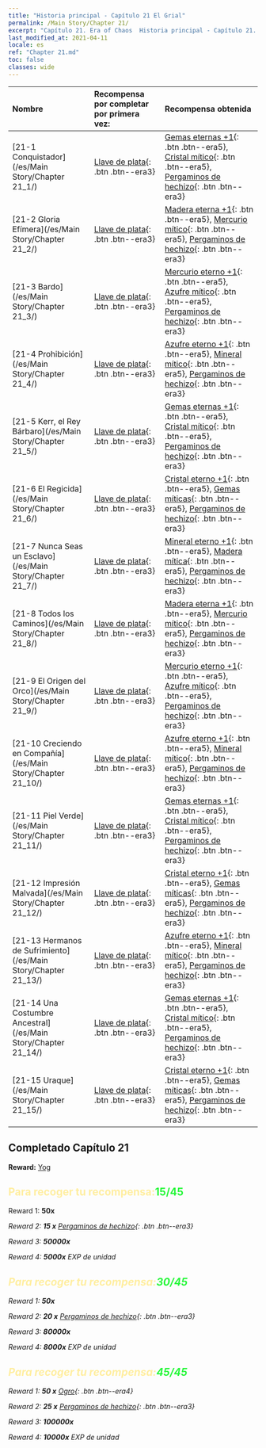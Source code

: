 ```yaml
---
title: "Historia principal - Capítulo 21 El Grial"
permalink: /Main Story/Chapter 21/
excerpt: "Capítulo 21. Era of Chaos  Historia principal - Capítulo 21. El Grial"
last_modified_at: 2021-04-11
locale: es
ref: "Chapter 21.md"
toc: false
classes: wide
---
```


  | Nombre |  Recompensa por completar por primera vez: | Recompensa obtenida |
  |:------------|:------------|:------------| 
  | [21-1 Conquistador](/es/Main Story/Chapter 21_1/) | [Llave de plata](/es/Items/con_693/){: .btn .btn--era3} | [Gemas eternas +1](/es/Items/mat_72/){: .btn .btn--era5}, [Cristal mítico](/es/Items/mat_66/){: .btn .btn--era5}, [Pergaminos de hechizo](/es/Items/con_694/){: .btn .btn--era3} |
  | [21-2 Gloria Efímera](/es/Main Story/Chapter 21_2/) | [Llave de plata](/es/Items/con_693/){: .btn .btn--era3} | [Madera eterna +1](/es/Items/mat_69/){: .btn .btn--era5}, [Mercurio mítico](/es/Items/mat_63/){: .btn .btn--era5}, [Pergaminos de hechizo](/es/Items/con_694/){: .btn .btn--era3} |
  | [21-3 Bardo](/es/Main Story/Chapter 21_3/) | [Llave de plata](/es/Items/con_693/){: .btn .btn--era3} | [Mercurio eterno +1](/es/Items/mat_70/){: .btn .btn--era5}, [Azufre mítico](/es/Items/mat_64/){: .btn .btn--era5}, [Pergaminos de hechizo](/es/Items/con_694/){: .btn .btn--era3} |
  | [21-4 Prohibición](/es/Main Story/Chapter 21_4/) | [Llave de plata](/es/Items/con_693/){: .btn .btn--era3} | [Azufre eterno +1](/es/Items/mat_71/){: .btn .btn--era5}, [Mineral mítico](/es/Items/mat_61/){: .btn .btn--era5}, [Pergaminos de hechizo](/es/Items/con_694/){: .btn .btn--era3} |
  | [21-5 Kerr, el Rey Bárbaro](/es/Main Story/Chapter 21_5/) | [Llave de plata](/es/Items/con_693/){: .btn .btn--era3} | [Gemas eternas +1](/es/Items/mat_72/){: .btn .btn--era5}, [Cristal mítico](/es/Items/mat_66/){: .btn .btn--era5}, [Pergaminos de hechizo](/es/Items/con_694/){: .btn .btn--era3} |
  | [21-6 El Regicida](/es/Main Story/Chapter 21_6/) | [Llave de plata](/es/Items/con_693/){: .btn .btn--era3} | [Cristal eterno +1](/es/Items/mat_73/){: .btn .btn--era5}, [Gemas míticas](/es/Items/mat_65/){: .btn .btn--era5}, [Pergaminos de hechizo](/es/Items/con_694/){: .btn .btn--era3} |
  | [21-7 Nunca Seas un Esclavo](/es/Main Story/Chapter 21_7/) | [Llave de plata](/es/Items/con_693/){: .btn .btn--era3} | [Mineral eterno +1](/es/Items/mat_68/){: .btn .btn--era5}, [Madera mítica](/es/Items/mat_62/){: .btn .btn--era5}, [Pergaminos de hechizo](/es/Items/con_694/){: .btn .btn--era3} |
  | [21-8 Todos los Caminos](/es/Main Story/Chapter 21_8/) | [Llave de plata](/es/Items/con_693/){: .btn .btn--era3} | [Madera eterna +1](/es/Items/mat_69/){: .btn .btn--era5}, [Mercurio mítico](/es/Items/mat_63/){: .btn .btn--era5}, [Pergaminos de hechizo](/es/Items/con_694/){: .btn .btn--era3} |
  | [21-9 El Origen del Orco](/es/Main Story/Chapter 21_9/) | [Llave de plata](/es/Items/con_693/){: .btn .btn--era3} | [Mercurio eterno +1](/es/Items/mat_70/){: .btn .btn--era5}, [Azufre mítico](/es/Items/mat_64/){: .btn .btn--era5}, [Pergaminos de hechizo](/es/Items/con_694/){: .btn .btn--era3} |
  | [21-10 Creciendo en Compañía](/es/Main Story/Chapter 21_10/) | [Llave de plata](/es/Items/con_693/){: .btn .btn--era3} | [Azufre eterno +1](/es/Items/mat_71/){: .btn .btn--era5}, [Mineral mítico](/es/Items/mat_61/){: .btn .btn--era5}, [Pergaminos de hechizo](/es/Items/con_694/){: .btn .btn--era3} |
  | [21-11 Piel Verde](/es/Main Story/Chapter 21_11/) | [Llave de plata](/es/Items/con_693/){: .btn .btn--era3} | [Gemas eternas +1](/es/Items/mat_72/){: .btn .btn--era5}, [Cristal mítico](/es/Items/mat_66/){: .btn .btn--era5}, [Pergaminos de hechizo](/es/Items/con_694/){: .btn .btn--era3} |
  | [21-12 Impresión Malvada](/es/Main Story/Chapter 21_12/) | [Llave de plata](/es/Items/con_693/){: .btn .btn--era3} | [Cristal eterno +1](/es/Items/mat_73/){: .btn .btn--era5}, [Gemas míticas](/es/Items/mat_65/){: .btn .btn--era5}, [Pergaminos de hechizo](/es/Items/con_694/){: .btn .btn--era3} |
  | [21-13 Hermanos de Sufrimiento](/es/Main Story/Chapter 21_13/) | [Llave de plata](/es/Items/con_693/){: .btn .btn--era3} | [Azufre eterno +1](/es/Items/mat_71/){: .btn .btn--era5}, [Mineral mítico](/es/Items/mat_61/){: .btn .btn--era5}, [Pergaminos de hechizo](/es/Items/con_694/){: .btn .btn--era3} |
  | [21-14 Una Costumbre Ancestral](/es/Main Story/Chapter 21_14/) | [Llave de plata](/es/Items/con_693/){: .btn .btn--era3} | [Gemas eternas +1](/es/Items/mat_72/){: .btn .btn--era5}, [Cristal mítico](/es/Items/mat_66/){: .btn .btn--era5}, [Pergaminos de hechizo](/es/Items/con_694/){: .btn .btn--era3} |
  | [21-15 Uraque](/es/Main Story/Chapter 21_15/) | [Llave de plata](/es/Items/con_693/){: .btn .btn--era3} | [Cristal eterno +1](/es/Items/mat_73/){: .btn .btn--era5}, [Gemas míticas](/es/Items/mat_65/){: .btn .btn--era5}, [Pergaminos de hechizo](/es/Items/con_694/){: .btn .btn--era3} |


## Completado Capítulo 21

 **Reward:** [Yog](/es/heroes/Yog/)



## <span style="color: #ffeea0">Para recoger tu recompensa:</span><span style="color: #27f73a">15/45</span>

 Reward 1:  **50x** <i class="fas fa-gem"/>

 Reward 2: **15 x** [Pergaminos de hechizo](/es/Items/con_694/){: .btn .btn--era3}

 Reward 3:  **50000x** <i class="fas fa-coins"/>

 Reward 4:  **5000x** EXP de unidad



## <span style="color: #ffeea0">Para recoger tu recompensa:</span><span style="color: #27f73a">30/45</span>

 Reward 1:  **50x** <i class="fas fa-gem"/>

 Reward 2: **20 x** [Pergaminos de hechizo](/es/Items/con_694/){: .btn .btn--era3}

 Reward 3:  **80000x** <i class="fas fa-coins"/>

 Reward 4:  **8000x** EXP de unidad



## <span style="color: #ffeea0">Para recoger tu recompensa:</span><span style="color: #27f73a">45/45</span>

 Reward 1: **50 x** [Ogro](/es/Items/unt_220/){: .btn .btn--era4}

 Reward 2: **25 x** [Pergaminos de hechizo](/es/Items/con_694/){: .btn .btn--era3}

 Reward 3:  **100000x** <i class="fas fa-coins"/>

 Reward 4:  **10000x** EXP de unidad

